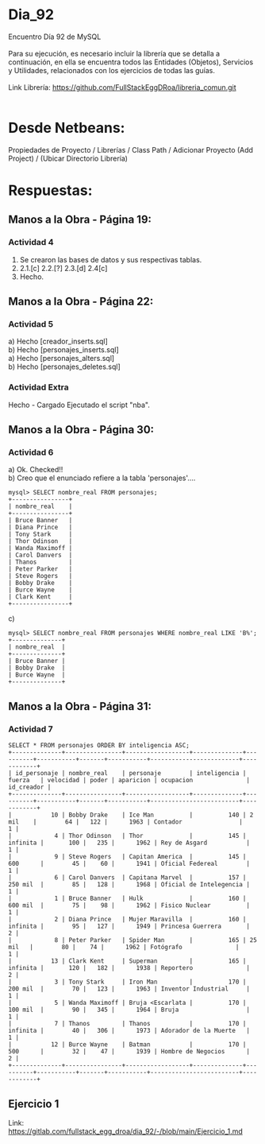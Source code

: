 # Dia_92
Encuentro Día 92 de MySQL 
<br>
<br>
Para su ejecución, es necesario incluir la librería que se detalla a continuación, en ella se encuentra todos las Entidades (Objetos), Servicios y 
Utilidades, relacionados con los ejercicios de todas las guías.
<br>
<br>
Link Librería: https://github.com/FullStackEggDRoa/libreria_comun.git
<br>
<br>
# Desde Netbeans: 
Propiedades de Proyecto / Librerías / Class Path / Adicionar Proyecto (Add Project) / (Ubicar Directorio Librería)
# Respuestas:
## Manos a la Obra - Página 19:

### Actividad 4
1) Se crearon las bases de datos y sus respectivas tablas.
2) 2.1.[c] 2.2.[?] 2.3.[d] 2.4[c] 
3) Hecho.

## Manos a la Obra - Página 22:
### Actividad 5
 
a) Hecho [creador_inserts.sql]
<br>
b) Hecho [personajes_inserts.sql]
<br>
a) Hecho [personajes_alters.sql]
<br>
b) Hecho [personajes_deletes.sql]
<br>

### Actividad Extra
Hecho - Cargado Ejecutado el script "nba".

## Manos a la Obra - Página 30:
### Actividad 6
a) Ok. Checked!!
<br>
b) Creo que el enunciado refiere a la tabla 'personajes'....
```
mysql> SELECT nombre_real FROM personajes;
+----------------+
| nombre_real    |
+----------------+
| Bruce Banner   |
| Diana Prince   |
| Tony Stark     |
| Thor Odinson   |
| Wanda Maximoff |
| Carol Danvers  |
| Thanos         |
| Peter Parker   |
| Steve Rogers   |
| Bobby Drake    |
| Burce Wayne    |
| Clark Kent     |
+----------------+
```
c)
```
mysql> SELECT nombre_real FROM personajes WHERE nombre_real LIKE 'B%';
+--------------+
| nombre_real  |
+--------------+
| Bruce Banner |
| Bobby Drake  |
| Burce Wayne  |
+--------------+
```
## Manos a la Obra - Página 31:
### Actividad 7
```
SELECT * FROM personajes ORDER BY inteligencia ASC;
+--------------+----------------+------------------+--------------+----------+-----------+-------+-----------+-------------------------+------------+
| id_personaje | nombre_real    | personaje        | inteligencia | fuerza   | velocidad | poder | aparicion | ocupacion               | id_creador |
+--------------+----------------+------------------+--------------+----------+-----------+-------+-----------+-------------------------+------------+
|           10 | Bobby Drake    | Ice Man          |          140 | 2 mil    |        64 |   122 |      1963 | Contador                |          1 |
|            4 | Thor Odinson   | Thor             |          145 | infinita |       100 |   235 |      1962 | Rey de Asgard           |          1 |
|            9 | Steve Rogers   | Capitan America  |          145 | 600      |        45 |    60 |      1941 | Oficial Federeal        |          1 |
|            6 | Carol Danvers  | Capitana Marvel  |          157 | 250 mil  |        85 |   128 |      1968 | Oficial de Intelegencia |          1 |
|            1 | Bruce Banner   | Hulk             |          160 | 600 mil  |        75 |    98 |      1962 | Fisico Nuclear          |          1 |
|            2 | Diana Prince   | Mujer Maravilla  |          160 | infinita |        95 |   127 |      1949 | Princesa Guerrera       |          2 |
|            8 | Peter Parker   | Spider Man       |          165 | 25 mil   |        80 |    74 |      1962 | Fotógrafo               |          1 |
|           13 | Clark Kent     | Superman         |          165 | infinita |       120 |   182 |      1938 | Reportero               |          2 |
|            3 | Tony Stark     | Iron Man         |          170 | 200 mil  |        70 |   123 |      1963 | Inventor Industrial     |          1 |
|            5 | Wanda Maximoff | Bruja <Escarlata |          170 | 100 mil  |        90 |   345 |      1964 | Bruja                   |          1 |
|            7 | Thanos         | Thanos           |          170 | infinita |        40 |   306 |      1973 | Adorador de la Muerte   |          1 |
|           12 | Burce Wayne    | Batman           |          170 | 500      |        32 |    47 |      1939 | Hombre de Negocios      |          2 |
+--------------+----------------+------------------+--------------+----------+-----------+-------+-----------+-------------------------+------------+
```
## Ejercicio 1
Link: https://gitlab.com/fullstack_egg_droa/dia_92/-/blob/main/Ejercicio_1.md
